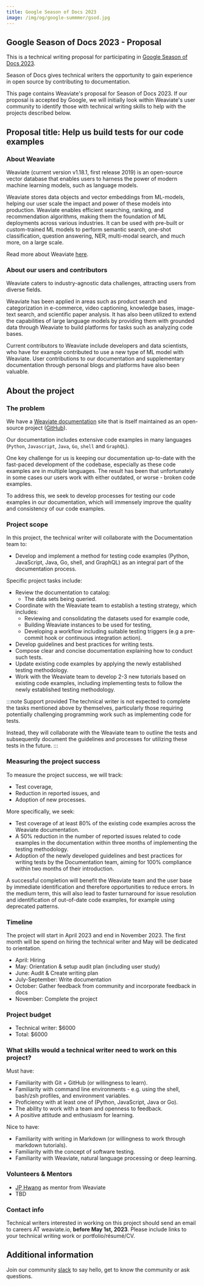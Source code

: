 ```yaml
---
title: Google Season of Docs 2023
image: /img/og/google-summmer/gsod.jpg
---
```


## Google Season of Docs 2023 - Proposal

This is a technical writing proposal for participating in [Google Season of Docs 2023](https://developers.google.com/season-of-docs).

Season of Docs gives technical writers the opportunity to gain experience in open source by contributing to documentation.

This page contains Weaviate's proposal for Season of Docs 2023. If our proposal is accepted by Google, we will initially look within Weaviate's user community to identify those with technical writing skills to help with the projects described below.

## Proposal title: Help us build tests for our code examples

### About Weaviate
Weaviate (current version v1.18.1, first release 2019) is an open-source vector database that enables users to harness the power of modern machine learning models, such as language models.

Weaviate stores data objects and vector embeddings from ML-models, helping our user scale the impact and power of these models into production. Weaviate enables efficient searching, ranking, and recommendation algorithms, making them the foundation of ML deployments across various industries. It can be used with pre-built or custom-trained ML models to perform semantic search, one-shot classification, question answering, NER, multi-modal search, and much more, on a large scale.

Read more about Weaviate [here](/developers/weaviate/).

### About our users and contributors
Weaviate caters to industry-agnostic data challenges, attracting users from diverse fields.

Weaviate has been applied in areas such as product search and categorization in e-commerce, video captioning, knowledge bases, image-text search, and scientific paper analysis. It has also been utilized to extend the capabilities of large language models by providing them with grounded data through Weaviate to build platforms for tasks such as analyzing code bases.

Current contributors to Weaviate include developers and data scientists, who have for example contributed to use a new type of ML model with Weaviate. User contributions to our documentation and supplementary documentation through personal blogs and platforms have also been valuable.

## About the project

### The problem

We have a [Weaviate documentation](/developers/weaviate/) site that is itself maintained as an open-source project ([GitHub](https://github.com/weaviate/weaviate-io)).

Our documentation includes extensive code examples in many languages (`Python`, `Javascript`, `Java`, `Go`, `shell` and `GraphQL`).

One key challenge for us is keeping our documentation up-to-date with the fast-paced development of the codebase, especially as these code examples are in multiple languages. The result has been that unfortunately in some cases our users work with either outdated, or worse - broken code examples.

To address this, we seek to develop processes for testing our code examples in our documentation, which will immensely improve the quality and consistency of our code examples.

### Project scope

In this project, the technical writer will collaborate with the Documentation team to:

* Develop and implement a method for testing code examples (Python, JavaScript, Java, Go, shell, and GraphQL) as an integral part of the documentation process.

Specific project tasks include:

* Review the documentation to catalog:
    * The data sets being queried.
* Coordinate with the Weaviate team to establish a testing strategy, which includes:
    * Reviewing and consolidating the datasets used for example code,
    * Building Weaviate instances to be used for testing,
    * Developing a workflow including suitable testing triggers (e.g a pre-commit hook or continuous integration action).
* Develop guidelines and best practices for writing tests.
* Compose clear and concise documentation explaining how to conduct such tests.
* Update existing code examples by applying the newly established testing methodology.
* Work with the Weaviate team to develop 2-3 new tutorials based on existing code examples, including implementing tests to follow the newly established testing methodology.
<!-- * Nice to have: linters/formatters for all language running automatically -->

:::note Support provided
The technical writer is not expected to complete the tasks mentioned above by themselves, particularly those requiring potentially challenging programming work such as implementing code for tests.

Instead, they will collaborate with the Weaviate team to outline the tests and subsequently document the guidelines and processes for utilizing these tests in the future.
:::

### Measuring the project success

To measure the project success, we will track:
* Test coverage,
* Reduction in reported issues, and
* Adoption of new processes.

More specifically, we seek:
* Test coverage of at least 80% of the existing code examples across the Weaviate documentation.
* A 50% reduction in the number of reported issues related to code examples in the documentation within three months of implementing the testing methodology.
* Adoption of the newly developed guidelines and best practices for writing tests by the Documentation team, aiming for 100% compliance within two months of their introduction.

A successful completion will benefit the Weaviate team and the user base by immediate identification and therefore opportunities to reduce errors. In the medium term, this will also lead to faster turnaround for issue resolution and identification of out-of-date code examples, for example using deprecated patterns.

### Timeline

The project will start in April 2023 and end in November 2023. The first month will be spend on hiring the technical writer and May will be dedicated to orientation.

* April: Hiring
* May: Orientation & setup audit plan (including user study)
* June: Audit & Create writing plan
* July-September: Write documentation
* October: Gather feedback from community and incorporate feedback in docs
* November: Complete the project

### Project budget

* Technical writer: $6000
* Total: $6000

### What skills would a technical writer need to work on this project?

Must have:
* Familiarity with Git + GitHub (or willingness to learn).
* Familiarity with command line environments - e.g. using the shell, bash/zsh profiles, and environment variables.
* Proficiency with at least one of (Python, JavaScript, Java or Go).
* The ability to work with a team and openness to feedback.
* A positive attitude and enthusiasm for learning.

Nice to have:
* Familiarity with writing in Markdown (or willingness to work through markdown tutorials).
* Familiarity with the concept of software testing.
* Familiarity with Weaviate, natural language processing or deep learning.

### Volunteers & Mentors

* [JP Hwang](https://www.linkedin.com/in/jp-hwang/) as mentor from Weaviate
* TBD

### Contact info

Technical writers interested in working on this project should send an email to careers AT weaviate.io, **before May 1st, 2023**. Please include links to your technical writing work or portfolio/résumé/CV.

## Additional information

Join our community [slack](https://join.slack.com/t/weaviate/shared_invite/zt-goaoifjr-o8FuVz9b1HLzhlUfyfddhw) to say hello, get to know the community or ask questions.
